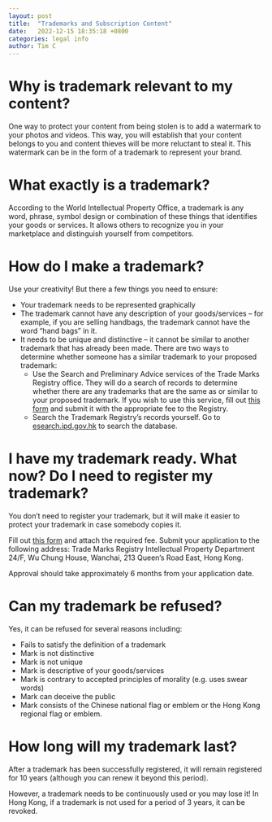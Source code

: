 ```yaml
---
layout: post
title:  "Trademarks and Subscription Content"
date:   2022-12-15 18:35:18 +0800
categories: legal info
author: Tim C
---
```


# Why is trademark relevant to my content?
One way to protect your content from being stolen is to add a watermark to your photos and videos. This way, you will establish that your content belongs to you and content thieves will be more reluctant to steal it. This watermark can be in the form of a trademark to represent your brand. 

# What exactly is a trademark? 
According to the World Intellectual Property Office, a trademark is any word, phrase, symbol design or combination of these things that identifies your goods or services. It allows others to recognize you in your marketplace and distinguish yourself from competitors.

# How do I make a trademark?
Use your creativity! But there a few things you need to ensure:
 - Your trademark needs to be represented graphically
 - The trademark cannot have any description of your goods/services – for example, if you are selling handbags, the trademark cannot have the word “hand bags” in it. 
 - It needs to be unique and distinctive – it cannot be similar to another trademark that has already been made. There are two ways to determine whether someone has a similar trademark to your proposed trademark: 
    - Use the Search and Preliminary Advice services of the Trade Marks Registry office. They will do a search of records to determine whether there are any trademarks that are the same as or similar to your proposed trademark. If you wish to use this service, fill out [this form](https://www.ipd.gov.hk/eng/forms_fees/trademarks_559/t1_notice_pdf.html) and submit it with the appropriate fee to the Registry.
    - Search the Trademark Registry’s records yourself. Go to [esearch.ipd.gov.hk](esearch.ipd.gov.hk) to search the database.

# I have my trademark ready. What now? Do I need to register my trademark? 
You don’t need to register your trademark, but it will make it easier to protect your trademark in case somebody copies it.

Fill out [this form](https://www.ipd.gov.hk/eng/forms_fees/trademarks_559/t2_notice_pdf.html) and attach the required fee. Submit your application to the following address: Trade Marks Registry Intellectual Property Department 24/F, Wu Chung House, Wanchai, 213 Queen’s Road East, Hong Kong.

Approval should take approximately 6 months from your application date. 

# Can my trademark be refused? 
Yes, it can be refused for several reasons including: 
-  Fails to satisfy the definition of a trademark
-  Mark is not distinctive
-  Mark is not unique
-  Mark is descriptive of your goods/services
-  Mark is contrary to accepted principles of morality (e.g. uses swear words)
- Mark can deceive the public
- Mark consists of the Chinese national flag or emblem or the Hong Kong regional flag or emblem.

# How long will my trademark last? 
After a trademark has been successfully registered, it will remain registered for 10 years (although you can renew it beyond this period). 

However, a trademark needs to be continuously used or you may lose it! In Hong Kong, if a trademark is not used for a period of 3 years, it can be revoked.










